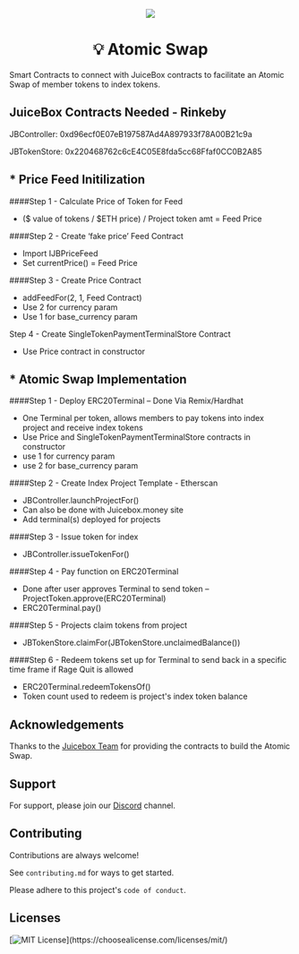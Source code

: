 <p align="center">
 <img src="https://elinkling.net/wp-content/uploads/2022/06/What-Is-Atomic-Swap.webp">
</p>

<h1 align="center">💡 Atomic Swap</h1>

Smart Contracts to connect with JuiceBox contracts to facilitate an Atomic Swap of member tokens to index tokens.
## JuiceBox Contracts Needed - Rinkeby
JBController: 0xd96ecf0E07eB197587Ad4A897933f78A00B21c9a

JBTokenStore: 0x220468762c6cE4C05E8fda5cc68Ffaf0CC0B2A85

## * Price Feed Initilization

####Step 1 - Calculate Price of Token for Feed
- ($ value of tokens / $ETH price)  /  Project token amt  = Feed Price

####Step 2 - Create ‘fake price’ Feed Contract
- Import IJBPriceFeed
- Set currentPrice() = Feed Price

####Step 3 - Create Price Contract
- addFeedFor(2, 1, Feed Contract)
- Use 2 for currency param
- Use 1 for base_currency param

Step 4 - Create SingleTokenPaymentTerminalStore Contract
- Use Price contract in constructor

## * Atomic Swap Implementation

####Step 1 - Deploy ERC20Terminal – Done Via Remix/Hardhat
- One Terminal per token, allows members to pay tokens into index project and receive index tokens
- Use Price and SingleTokenPaymentTerminalStore contracts in constructor
- use 1 for currency param
- use 2 for base_currency param


####Step 2 - Create Index Project Template - Etherscan
- JBController.launchProjectFor()
- Can also be done with Juicebox.money site
- Add terminal(s) deployed for projects 

####Step 3 - Issue token for index
- JBController.issueTokenFor()

####Step 4 - Pay function on ERC20Terminal
- Done after user approves Terminal to send token – ProjectToken.approve(ERC20Terminal)
- ERC20Terminal.pay()

####Step 5 -  Projects claim tokens from project
- JBTokenStore.claimFor(JBTokenStore.unclaimedBalance())

####Step 6 - Redeem tokens set up for Terminal to send back in a specific time frame if Rage Quit is allowed
- ERC20Terminal.redeemTokensOf()
- Token count used to redeem is project's index token balance






## Acknowledgements

Thanks to the [Juicebox Team](https://github.com/jbx-protocol) for providing the contracts to build the Atomic Swap.


## Support

For support, please join our [Discord](https://discord.gg/qHntazBA) channel.


## Contributing

Contributions are always welcome!

See `contributing.md` for ways to get started.

Please adhere to this project's `code of conduct`.


## Licenses


[![MIT License](https://img.shields.io/apm/l/atomic-design-ui.svg?)](https://choosealicense.com/licenses/mit/)

